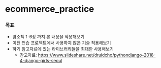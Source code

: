 # ecommerce_practice

### 목표

* 염소책 1-6장 까지 본 내용을 적용해보기
* 이전 연습 프로젝트에서 사용하지 않은 기술 적용해보기
* 하기 참고자료에 있는 라이브러리들을 최대한 사용해보기
    * 참고자료: https://www.slideshare.net/druidcho/pythondjango-2018-4-django-girls-seoul